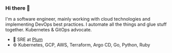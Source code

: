 ### Hi there 👋

I'm a software engineer, mainly working with cloud technologies and implementing DevOps best practices. I automate all the things and glue stuff together. Kubernetes & GitOps advocate.

- 🏢 SRE at [Plum](https://withplum.com/)
- ⚙️ Kubernetes, GCP, AWS, Terraform, Argo CD, Go, Python, Ruby
